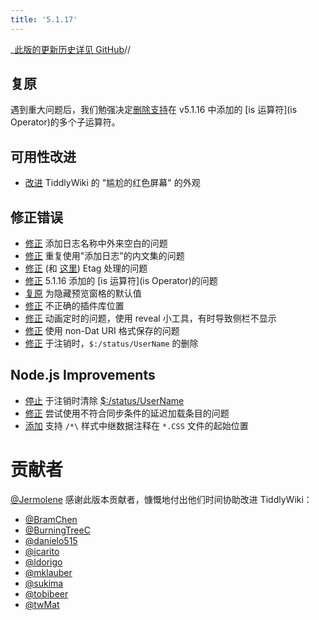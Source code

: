 ```yaml
---
title: '5.1.17'
---
```


_[此版的更新历史详见 GitHub](https:_github.com/Jermolene/TiddlyWiki5/compare/v5.1.16...v5.1.17)//

## 复原

遇到重大问题后，我们勉强决定[删除支持](https://github.com/Jermolene/TiddlyWiki5/commit/737e9ae4cb136ca3f473624f64142bd83e532b9b)在 v5.1.16 中添加的 [is 运算符](is Operator)的多个子运算符。

## 可用性改进

* [改进](https://github.com/Jermolene/TiddlyWiki5/commit/7468ad7acf1ca2280ad89ee014484928e160f54b) TiddlyWiki 的 "尴尬的红色屏幕" 的外观

## 修正错误

* [修正](https://github.com/Jermolene/TiddlyWiki5/commit/e6466b2c320cdab46a74aa343b6c56c5783e3f94) 添加日志名称中外来空白的问题
* [修正](https://github.com/Jermolene/TiddlyWiki5/commit/b95aa6ec6ad51672e9ed26ab94d7fe799698782c) 重复使用"添加日志"的内文集的问题
* [修正](https://github.com/Jermolene/TiddlyWiki5/commit/f9be417204695d26d5f458fbc53870b2adb9a372) (和 [这里](https://github.com/Jermolene/TiddlyWiki5/commit/46e8e4343acba876b9540b9fc77a5c85faa10939)) Etag 处理的问题
* [修正](https://github.com/Jermolene/TiddlyWiki5/pull/3240) 5.1.16 添加的 [is 运算符](is Operator)的问题
* [复原](https://github.com/Jermolene/TiddlyWiki5/commit/b2173d11ea550ba4a5f2fd89b1388b392e37dd51) 为隐藏预览窗格的默认值
* [修正](https://github.com/Jermolene/TiddlyWiki5/issues/3245) 不正确的插件库位置
* [修正](https://github.com/Jermolene/TiddlyWiki5/pull/3226) 动画定时的问题，使用 reveal 小工具，有时导致侧栏不显示
* [修正](https://github.com/Jermolene/TiddlyWiki5/pull/3244) 使用 non-Dat URI 格式保存的问题
* [修正](https://github.com/Jermolene/TiddlyWiki5/commit/4c89bbabbe5f5665e92258b560ed7380ae06d9e8) 于注销时，`$:/status/UserName` 的删除

## Node.js Improvements

* [停止](https://github.com/Jermolene/TiddlyWiki5/pull/2893) 于注销时清除 [$:/status/UserName](#%24%3A/status/UserName)
* [修正](https://github.com/Jermolene/TiddlyWiki5/commit/ab5e5795e88892b5687885c8ead8d6959082399b) 尝试使用不符合同步条件的延迟加载条目的问题
* [添加](https://github.com/Jermolene/TiddlyWiki5/commit/2c7f467514cb75aefa87912620575deabde1a530) 支持 `/*\` 样式中继数据注释在 `*.CSS` 文件的起始位置

# 贡献者

[@Jermolene](https://github.com/Jermolene) 感谢此版本贡献者，慷慨地付出他们时间协助改进 TiddlyWiki：

* [@BramChen](https://github.com/BramChen)
* [@BurningTreeC](https://github.com/BurningTreeC)
* [@danielo515](https://github.com/danielo515)
* [@icarito](https://github.com/icarito)
* [@ldorigo](https://github.com/ldorigo)
* [@mklauber](https://github.com/mklauber)
* [@sukima](https://github.com/sukima)
* [@tobibeer](https://github.com/tobibeer)
* [@twMat](https://github.com/twMat)

